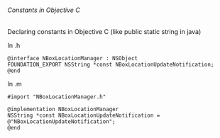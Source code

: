 ###### Constants in Objective C
Declaring constants in Objective C (like public static string in java)

In .h 
```objc
@interface NBoxLocationManager : NSObject
FOUNDATION_EXPORT NSString *const NBoxLocationUpdateNotification;
@end
```

In .m 
```objc
#import "NBoxLocationManager.h"

@implementation NBoxLocationManager
NSString *const NBoxLocationUpdateNotification = @"NBoxLocationUpdateNotification";
@end
```
